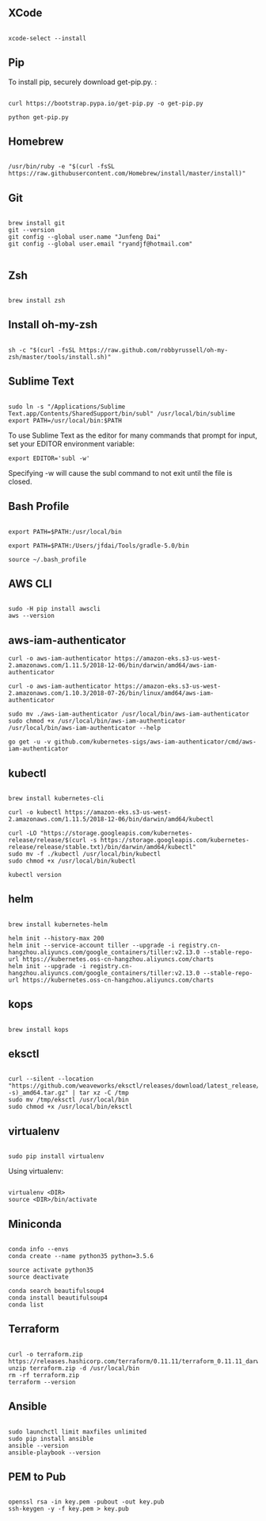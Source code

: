 
## XCode
```

xcode-select --install

```

## Pip
To install pip, securely download get-pip.py. :
```

curl https://bootstrap.pypa.io/get-pip.py -o get-pip.py

python get-pip.py

```

## Homebrew
```

/usr/bin/ruby -e "$(curl -fsSL https://raw.githubusercontent.com/Homebrew/install/master/install)"

```

## Git
```

brew install git
git --version
git config --global user.name "Junfeng Dai"
git config --global user.email "ryandjf@hotmail.com"


```

## Zsh

```

brew install zsh

```

## Install oh-my-zsh
```

sh -c "$(curl -fsSL https://raw.github.com/robbyrussell/oh-my-zsh/master/tools/install.sh)"

```

## Sublime Text
```

sudo ln -s "/Applications/Sublime Text.app/Contents/SharedSupport/bin/subl" /usr/local/bin/sublime
export PATH=/usr/local/bin:$PATH

```

To use Sublime Text as the editor for many commands that prompt for input, set your EDITOR environment variable:

`export EDITOR='subl -w'`

Specifying -w will cause the subl command to not exit until the file is closed.

## Bash Profile
```

export PATH=$PATH:/usr/local/bin

export PATH=$PATH:/Users/jfdai/Tools/gradle-5.0/bin

source ~/.bash_profile

```


## AWS CLI
```

sudo -H pip install awscli
aws --version

```

## aws-iam-authenticator
```
curl -o aws-iam-authenticator https://amazon-eks.s3-us-west-2.amazonaws.com/1.11.5/2018-12-06/bin/darwin/amd64/aws-iam-authenticator

curl -o aws-iam-authenticator https://amazon-eks.s3-us-west-2.amazonaws.com/1.10.3/2018-07-26/bin/linux/amd64/aws-iam-authenticator

sudo mv ./aws-iam-authenticator /usr/local/bin/aws-iam-authenticator
sudo chmod +x /usr/local/bin/aws-iam-authenticator
/usr/local/bin/aws-iam-authenticator --help

go get -u -v github.com/kubernetes-sigs/aws-iam-authenticator/cmd/aws-iam-authenticator

```

## kubectl
```

brew install kubernetes-cli

curl -o kubectl https://amazon-eks.s3-us-west-2.amazonaws.com/1.11.5/2018-12-06/bin/darwin/amd64/kubectl

curl -LO "https://storage.googleapis.com/kubernetes-release/release/$(curl -s https://storage.googleapis.com/kubernetes-release/release/stable.txt)/bin/darwin/amd64/kubectl"
sudo mv -f ./kubectl /usr/local/bin/kubectl
sudo chmod +x /usr/local/bin/kubectl

kubectl version

```

## helm
```

brew install kubernetes-helm

helm init --history-max 200
helm init --service-account tiller --upgrade -i registry.cn-hangzhou.aliyuncs.com/google_containers/tiller:v2.13.0 --stable-repo-url https://kubernetes.oss-cn-hangzhou.aliyuncs.com/charts
helm init --upgrade -i registry.cn-hangzhou.aliyuncs.com/google_containers/tiller:v2.13.0 --stable-repo-url https://kubernetes.oss-cn-hangzhou.aliyuncs.com/charts

```

## kops

```

brew install kops

```

## eksctl
```

curl --silent --location "https://github.com/weaveworks/eksctl/releases/download/latest_release/eksctl_$(uname -s)_amd64.tar.gz" | tar xz -C /tmp
sudo mv /tmp/eksctl /usr/local/bin
sudo chmod +x /usr/local/bin/eksctl

```

## virtualenv
```

sudo pip install virtualenv

```

Using virtualenv:

```

virtualenv <DIR>
source <DIR>/bin/activate

```


## Miniconda

```

conda info --envs
conda create --name python35 python=3.5.6

source activate python35
source deactivate

conda search beautifulsoup4
conda install beautifulsoup4
conda list

```

## Terraform
```

curl -o terraform.zip https://releases.hashicorp.com/terraform/0.11.11/terraform_0.11.11_darwin_amd64.zip
unzip terraform.zip -d /usr/local/bin
rm -rf terraform.zip
terraform --version

```

## Ansible
```

sudo launchctl limit maxfiles unlimited
sudo pip install ansible
ansible --version
ansible-playbook --version

```

## PEM to Pub
```

openssl rsa -in key.pem -pubout -out key.pub
ssh-keygen -y -f key.pem > key.pub

```
